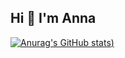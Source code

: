 ## Hi 🤗  I'm Anna 

[![Anurag's GitHub stats](https://github-readme-stats.vercel.app/api?username=awiley33&show_icons=true&theme=rose))](https://github.com/anuraghazra/github-readme-stats)
<!--
**awiley33/awiley33** is a ✨ _special_ ✨ repository because its `README.md` (this file) appears on your GitHub profile.

Here are some ideas to get you started:

- My t
- 🌱 I’m currently learning ...
- 👯 I’m looking to collaborate on ...
- 🤔 I’m looking for help with ...
- 💬 Ask me about ...
- 📫 How to reach me: ...
- 😄 Pronouns: ...
- ⚡ Fun fact: ...
-->
